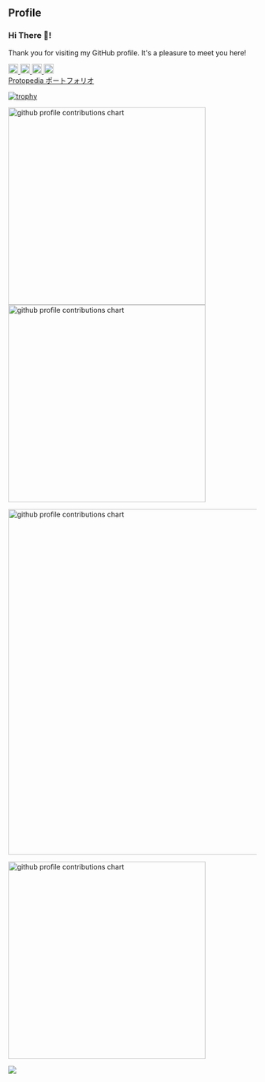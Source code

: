 ## Profile

### Hi There 👋!
Thank you for visiting my GitHub profile. It's a pleasure to meet you here!


<p align="left">
  <a href="https://twitter.com/ei19393939">
    <img height="20" src="https://img.shields.io/twitter/follow/immunity39?label=Twitter&logo=twitter&style=flat" />
  </a>
  <a href="https://github.com/immunity39">
    <img height="20" src="https://img.shields.io/github/followers/immunity39?label=follow&logo=github&style=flat" />
  </a>
  <a href="https://qiita.com/ei19393939">
    <img height="20" src="https://qiita-badge.apiapi.app/s/immunity39/posts.svg" />
  </a>
  <a href="https://zenn.dev/tan1">
    <img height="20" src="https://img.shields.io/badge/--FFFFFF?style=social&logo=zenn&label=Follow%20{tan1}" />
  </a>
  <br>
  <a href="https://protopedia.net/prototyper/tan1939">Protopedia ポートフォリオ</a><br>
</p>

[![trophy](https://github-profile-trophy.vercel.app/?username=immunity39&theme=dark)](https://github.com/ryo-ma/github-profile-trophy)

<p align="left">
  <picture>
        <source media="(prefers-color-scheme: dark)"  srcset="output/metrics.base.svg" width="400" />
	<source media="(prefers-color-scheme: light)" srcset="output/metrics.base.svg" width="400" />
	<img alt="github profile contributions chart"    src="https://raw.githubusercontent.com/immunity39/immunity39/output-3d-contrib/day.svg" />
  </picture>
  <picture>
   	<source media="(prefers-color-scheme: dark)"  srcset="output/details.svg" width="400" />
	<source media="(prefers-color-scheme: light)" srcset="output/details.svg" width="400" />
	<img alt="github profile contributions chart"    src="https://raw.githubusercontent.com/immunity39/immunity39/output-3d-contrib/day.svg" />
  </picture>
</p>

<p align="left" >
	<picture>
	  <source media="(prefers-color-scheme: dark)"  srcset="profile-3d-contrib/profile-night-rainbow.svg" width="700" />
	  <source media="(prefers-color-scheme: light)" srcset="profile-3d-contrib/profile-season-animate.svg" width="700" />
	  <img alt="github profile contributions chart"    src="https://raw.githubusercontent.com/immunity39/immunity39/output-3d-contrib/day.svg" />
	</picture>
</p>

<p align="left">
<picture>
  <source media="(prefers-color-scheme: light)"  srcset="output/metrics.plugin.achievements.compact.svg" width="400" />
  <source media="(prefers-color-scheme: dark)"  srcset="output/metrics.plugin.achievements.compact.svg" width="400" />
 <img alt="github profile contributions chart"    src="https://raw.githubusercontent.com/immunity39/immunity39/output-3d-contrib/day.svg" />
</picture>

![](http://github-profile-summary-cards.vercel.app/api/cards/profile-details?username=immunity39&theme=aura_dark)